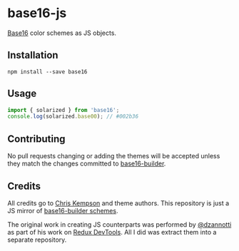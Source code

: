 # base16-js

[Base16](https://github.com/chriskempson/base16) color schemes as JS objects.

## Installation

```
npm install --save base16
```

## Usage

```js
import { solarized } from 'base16';
console.log(solarized.base00); // #002b36
```

## Contributing

No pull requests changing or adding the themes will be accepted unless they match the changes committed to [base16-builder](https://github.com/chriskempson/base16-builder/tree/master/schemes).

## Credits

All credits go to [Chris Kempson](https://github.com/chriskempson) and theme authors. This repository is just a JS mirror of [base16-builder schemes](https://github.com/chriskempson/base16-builder/tree/master/schemes).

The original work in creating JS counterparts was performed by [@dzannotti](https://github.com/dzannotti) as part of his work on [Redux DevTools](https://github.com/gaearon/redux-devtools). All I did was extract them into a separate repository.
